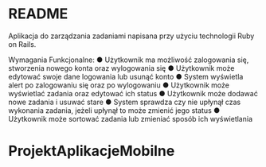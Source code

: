 # README

Aplikacja do zarządzania zadaniami napisana przy użyciu technologii Ruby on Rails. 

Wymagania Funkcjonalne:
● Użytkownik ma możliwość zalogowania się, stworzenia nowego konta oraz
wylogowania się
● Użytkownik może edytować swoje dane logowania lub usunąć konto
● System wyświetla alert po zalogowaniu się oraz po wylogowaniu
● Użytkownik może wyświetlać zadania oraz edytować ich status
● Użytkownik może dodawać nowe zadania i usuwać stare
● System sprawdza czy nie upłynął czas wykonania zadania, jeżeli upłynął to może
zmienić jego status
● Użytkownik może sortować zadania lub zmieniać sposób ich wyświetlania
# ProjektAplikacjeMobilne
